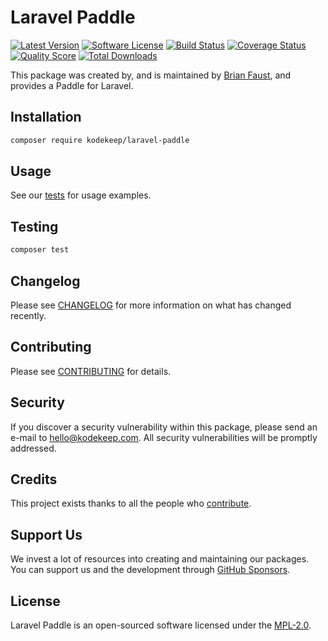 # Laravel Paddle

[![Latest Version](https://badgen.net/packagist/v/kodekeep/laravel-paddle)](https://packagist.org/packages/kodekeep/laravel-paddle)
[![Software License](https://badgen.net/packagist/license/kodekeep/laravel-paddle)](https://packagist.org/packages/kodekeep/laravel-paddle)
[![Build Status](https://img.shields.io/github/workflow/status/kodekeep/laravel-paddle/run-tests?label=tests)](https://github.com/kodekeep/laravel-paddle/actions?query=workflow%3Arun-tests+branch%3Amaster)
[![Coverage Status](https://badgen.net/codeclimate/coverage/kodekeep/laravel-paddle)](https://codeclimate.com/github/kodekeep/laravel-paddle)
[![Quality Score](https://badgen.net/codeclimate/maintainability/kodekeep/laravel-paddle)](https://codeclimate.com/github/kodekeep/laravel-paddle)
[![Total Downloads](https://badgen.net/packagist/dt/kodekeep/laravel-paddle)](https://packagist.org/packages/kodekeep/laravel-paddle)

This package was created by, and is maintained by [Brian Faust](https://github.com/faustbrian), and provides a Paddle for Laravel.

## Installation

```bash
composer require kodekeep/laravel-paddle
```

## Usage

See our [tests](https://github.com/kodekeep/laravel-paddle/tree/master/tests) for usage examples.

## Testing

``` bash
composer test
```

## Changelog

Please see [CHANGELOG](CHANGELOG.md) for more information on what has changed recently.

## Contributing

Please see [CONTRIBUTING](CONTRIBUTING.md) for details.

## Security

If you discover a security vulnerability within this package, please send an e-mail to hello@kodekeep.com. All security vulnerabilities will be promptly addressed.

## Credits

This project exists thanks to all the people who [contribute](../../contributors).

## Support Us

We invest a lot of resources into creating and maintaining our packages. You can support us and the development through [GitHub Sponsors](https://github.com/sponsors/faustbrian).

## License

Laravel Paddle is an open-sourced software licensed under the [MPL-2.0](LICENSE.md).
